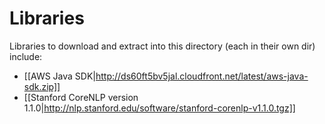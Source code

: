 Libraries
=========

Libraries to download and extract into this directory (each in their own dir) include:

- [[AWS Java SDK|http://ds60ft5bv5jal.cloudfront.net/latest/aws-java-sdk.zip]]
- [[Stanford CoreNLP version 1.1.0|http://nlp.stanford.edu/software/stanford-corenlp-v1.1.0.tgz]]

